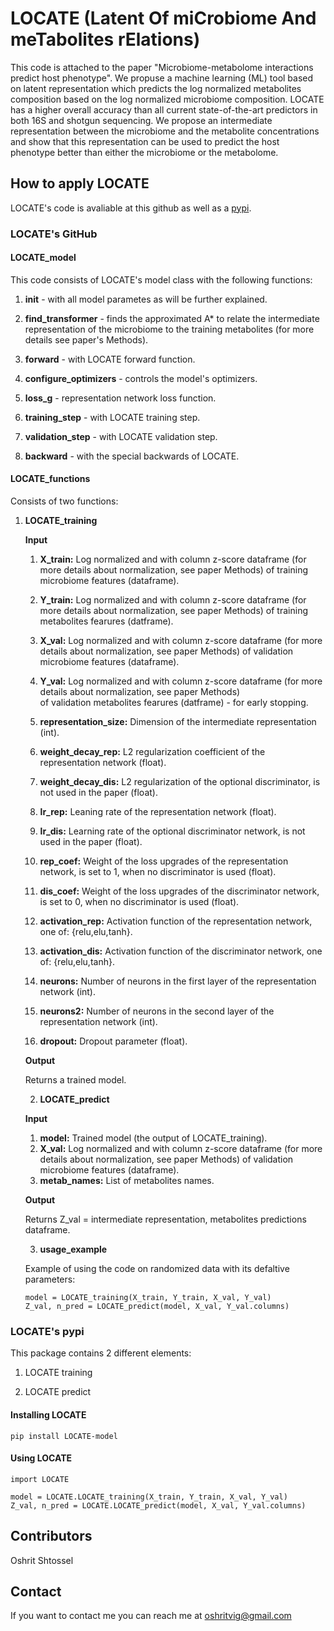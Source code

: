 # LOCATE (Latent Of miCrobiome And meTabolites rElations)
This code is attached to the paper "Microbiome-metabolome interactions predict host phenotype". 
We propuse a machine learning (ML) tool based on latent representation which predicts the log normalized metabolites composition 
based on the log normalized microbiome composition. 
LOCATE has a higher overall accuracy than all current state-of-the-art predictors in both 16S and shotgun sequencing. 
We propose an intermediate representation between the microbiome and the metabolite 
concentrations and show that this representation can be used to predict the host phenotype better than either the microbiome or the metabolome.

## How to apply LOCATE
LOCATE's code is avaliable at this github as well as a [pypi](https://pages.github.com/).

### LOCATE's GitHub
#### LOCATE_model
This code consists of LOCATE's model class with the following functions:
1. **init** - with all model parametes as will be further explained.

2. **find_transformer** - finds the approximated A* to relate the intermediate representation of the microbiome to the training metabolites 
   (for more details see paper's Methods).
   
3. **forward** - with LOCATE forward function.

4. **configure_optimizers** - controls the model's optimizers.

5. **loss_g** - representation network loss function.

6. **training_step** - with LOCATE training step.

7. **validation_step** - with LOCATE validation step.

8. **backward** - with the special backwards of LOCATE.

#### LOCATE_functions
Consists of two functions:

1. **LOCATE_training**

    **Input**

    1. **X_train:** Log normalized and with column z-score dataframe (for more details about normalization, see paper Methods)
       of training microbiome features (dataframe).
       
    2. **Y_train:** Log normalized and with column z-score dataframe (for more details about normalization, see paper Methods)
       of training metabolites fearures (datframe).
       
    3. **X_val:** Log normalized and with column z-score dataframe (for more details about normalization, see paper Methods) 
        of validation microbiome features (dataframe).
        
    4. **Y_val:** Log normalized and with column z-score dataframe (for more details about normalization, see paper Methods)  
       of validation metabolites fearures (datframe) - for early stopping.
       
    5. **representation_size:** Dimension of the intermediate representation (int).
    
    6. **weight_decay_rep:** L2 regularization coefficient of the representation network (float).
    
    7. **weight_decay_dis:** L2 regularization of the optional discriminator, is not used in the paper (float).
    
    8. **lr_rep:** Leaning rate of the representation network (float).
    
    9. **lr_dis:** Learning rate of the optional discriminator network, is not used in the paper (float).
    
    10. **rep_coef:** Weight of the loss upgrades of the representation network, is set to 1, when no discriminator is used (float).
    
    11. **dis_coef:** Weight of the loss upgrades of the discriminator network, is set to 0, when no discriminator is used (float).
    
    12. **activation_rep:** Activation function of the representation network, one of: {relu,elu,tanh}.
    
    13. **activation_dis:** Activation function of the discriminator network, one of: {relu,elu,tanh}.
    
    14. **neurons:** Number of neurons in the first layer of the representation network (int).
    
    15. **neurons2:** Number of neurons in the second layer of the representation network (int).
    
    16. **dropout:** Dropout parameter (float).
    
    **Output**
    
    Returns a trained model.
    
    
    2. **LOCATE_predict**
    
    **Input**
    
      1. **model:** Trained model (the output of LOCATE_training).
      2. **X_val:** Log normalized and with column z-score dataframe (for more details about normalization, see paper Methods)
          of validation microbiome features (dataframe).
      3. **metab_names:** List of metabolites names.
      
      **Output**
     
      Returns Z_val = intermediate representation, metabolites predictions dataframe.
      
      
    3. **usage_example**
    
     Example of using the code on randomized data with its defaltive parameters:
     
     ```
     model = LOCATE_training(X_train, Y_train, X_val, Y_val)
    Z_val, n_pred = LOCATE_predict(model, X_val, Y_val.columns)
    ```
    
    
### LOCATE's pypi

This package contains 2 different elements:

  1. LOCATE training 
  
  2. LOCATE predict
  
  #### Installing LOCATE
  
  ```pip install LOCATE-model```
  
  #### Using LOCATE
  ```
  import LOCATE
  
  model = LOCATE.LOCATE_training(X_train, Y_train, X_val, Y_val)
  Z_val, n_pred = LOCATE.LOCATE_predict(model, X_val, Y_val.columns)
  ```
  
  
## Contributors

Oshrit Shtossel


## Contact

If you want to contact me you can reach me at oshritvig@gmail.com
  

     
      
      
    
    
